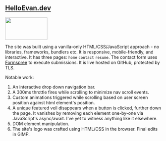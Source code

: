 ## [HelloEvan.dev](https://www.helloevan.dev/)
<img src="../main/img/tab-icon/hedev-logo-white.png" width=136 height=72>

The site was built using a vanilla-only HTML/CSS/JavaScript approach - no libraries, frameworks, bundlers etc. It is responsive, mobile-friendly, and interactive. It has three pages: ```home``` ```contact``` ```resume```. The contact form uses [Formspree](https://formspree.io/) to execute submissions. It is live hosted on GitHub, protected by TLS.

Notable work:

1. An interactive drop down navigation bar.
2. A 300ms throttle fires while scrolling to minimize nav scroll events.
3. Custom animations triggered while scrolling based on user screen position against html element's position.
4. A unique featured veil disappears when a button is clicked, further down the page. It vanishes by removing each element one-by-one via JavaScript's async/await. I've yet to witness anything like it elsewhere.
5. DOM element manipulation.
6. The site's logo was crafted using HTML/CSS in the browser. Final edits in GIMP.
